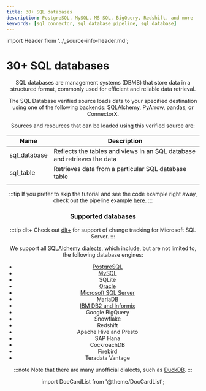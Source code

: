 ```yaml
---
title: 30+ SQL databases
description: PostgreSQL, MySQL, MS SQL, BigQuery, Redshift, and more
keywords: [sql connector, sql database pipeline, sql database]
---
```

import Header from '../_source-info-header.md';

# 30+ SQL databases

<Header/>

SQL databases are management systems (DBMS) that store data in a structured format, commonly used for efficient and reliable data retrieval.

The SQL Database verified source loads data to your specified destination using one of the following backends: SQLAlchemy, PyArrow, pandas, or ConnectorX.

Sources and resources that can be loaded using this verified source are:

| Name         | Description                                                          |
| ------------ | -------------------------------------------------------------------- |
| sql_database | Reflects the tables and views in an SQL database and retrieves the data |
| sql_table    | Retrieves data from a particular SQL database table                  |
|              |                                                                      |

:::tip
If you prefer to skip the tutorial and see the code example right away, check out the pipeline example [here](https://github.com/dlt-hub/verified-sources/blob/master/sources/sql_database_pipeline.py).
:::

### Supported databases

:::tip dlt+
Check out [dlt+](../../../plus/ecosystem/ms-sql.md) for support of change tracking for Microsoft SQL Server.
:::

We support all [SQLAlchemy dialects](https://docs.sqlalchemy.org/en/20/dialects/), which include, but are not limited to, the following database engines:


* [PostgreSQL](./sql_database/troubleshooting#postgres--mssql)
* [MySQL](./sql_database/troubleshooting#mysql)
* SQLite
* [Oracle](./sql_database/troubleshooting#oracle)
* [Microsoft SQL Server](./sql_database/troubleshooting#postgres--mssql)
* MariaDB
* [IBM DB2 and Informix](./sql_database/troubleshooting#db2)
* Google BigQuery
* Snowflake
* Redshift
* Apache Hive and Presto
* SAP Hana
* CockroachDB
* Firebird
* Teradata Vantage

:::note
Note that there are many unofficial dialects, such as [DuckDB](https://duckdb.org/).
:::

import DocCardList from '@theme/DocCardList';

<DocCardList />
